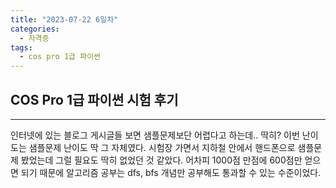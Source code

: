 ```yaml
---
title: "2023-07-22 6일차"
categories:
  - 자격증
tags:
  - cos pro 1급 파이썬
---
```

<h2>COS Pro 1급 파이썬 시험 후기</h2>

---
<p>인터넷에 있는 블로그 게시글들 보면 샘플문제보단 어렵다고 하는데.. 딱히? 이번 난이도는 샘플문제 난이도 딱 그 자체였다. 시험장 가면서 지하철 안에서 핸드폰으로 샘플문제 봤었는데 그럴 필요도 딱히 없었던 것 같았다. 어차피 1000점 만점에 600점만 얻으면 되기 때문에 알고리즘 공부는 dfs, bfs 개념만 공부해도 통과할 수 있는 수준이었다.</p>
